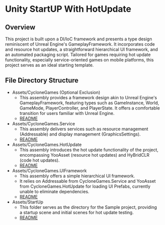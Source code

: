 # Unity StartUP With HotUpdate
## Overview
This project is built upon a DI/IoC framework and presents a type design reminiscent of Unreal Engine's GameplayFramework. It incorporates code and resource hot updates, a straightforward hierarchical UI framework, and an automated packaging script. Tailored for games requiring hot update functionality, especially service-oriented games on mobile platforms, this project serves as an ideal starting template.
## File Directory Structure
-   Assets/CycloneGames (Optional Exclusion)
    -   This assembly provides a framework design akin to Unreal Engine's GameplayFramework, featuring types such as GameInstance, World, GameMode, PlayerController, and PlayerState. It offers a comfortable transition for users familiar with Unreal Engine.
    -   [README](./UnityStartUp/Assets/CycloneGames/README_CHN.md)
-   Assets/CycloneGames.Service
    -   This assembly delivers services such as resource management (Addressable) and display management (GraphicsSettings).
    -   [README](./UnityStartUp/Assets/CycloneGames.Service/README_CHN.md)
-   Assets/CycloneGames.HotUpdate
    -   This assembly introduces the hot update functionality of the project, encompassing YooAsset (resource hot updates) and HyBridCLR (code hot updates).
    -   [README](./UnityStartUp/Assets/CycloneGames.HotUpdate/README_CHN.md)
-   Assets/CycloneGames.UIFramework
    -   This assembly offers a simple hierarchical UI framework.
    -   It relies on Addressable from CycloneGames.Service and YooAsset from CycloneGames.HotUpdate for loading UI Prefabs, currently unable to eliminate dependencies.
    -   [README](./UnityStartUp/Assets/CycloneGames.UIFramework/README_CHN.md)
-   Assets/StartUp
    -   This folder serves as the directory for the Sample project, providing a startup scene and initial scenes for hot update testing.
    -   [README](./UnityStartUp/Assets/StartUp/README.md)